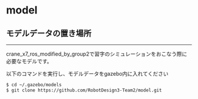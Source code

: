 # model
## モデルデータの置き場所

---

crane_x7_ros_modified_by_group2で習字のシミュレーションをおこなう際に必要なモデルです。

以下のコマンドを実行し、モデルデータをgazebo内に入れてください

```sh
$ cd ~/.gazebo/models
$ git clone https://github.com/RobotDesign3-Team2/model.git
```
